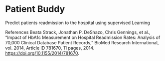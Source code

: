 # Patient Buddy
Predict patients readmission to the hospital using supervised Learning

References 
Beata Strack, Jonathan P. DeShazo, Chris Gennings, et al., “Impact of HbA1c Measurement on Hospital Readmission Rates: Analysis of 70,000 Clinical Database Patient Records,” BioMed Research International, vol. 2014, Article ID 781670, 11 pages, 2014. https://doi.org/10.1155/2014/781670.
